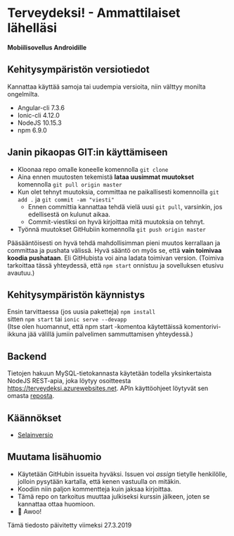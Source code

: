 # Terveydeksi! - Ammattilaiset lähelläsi
**Mobiilisovellus Androidille**

## Kehitysympäristön versiotiedot
Kannattaa käyttää samoja tai uudempia versioita, niin välttyy monilta ongelmilta.

* Angular-cli 7.3.6
* Ionic-cli 4.12.0
* NodeJS 10.15.3
* npm 6.9.0

## Janin pikaopas GIT:in käyttämiseen
* Kloonaa repo omalle koneelle komennolla `git clone`
* Aina ennen muutosten tekemistä **lataa uusimmat muutokset** komennolla `git pull origin master`
* Kun olet tehnyt muutoksia, committaa ne paikallisesti komennoilla `git add .` ja `git commit -am "viesti"`
  * Ennen committia kannattaa tehdä vielä uusi `git pull`, varsinkin, jos edellisestä on kulunut aikaa.
  * Commit-viestiksi on hyvä kirjoittaa mitä muutoksia on tehnyt.
* Työnnä muutokset GitHubiin komennolla `git push origin master`

Pääsääntöisesti on hyvä tehdä mahdollisimman pieni muutos kerrallaan ja committaa ja pushata välissä. Hyvä sääntö on myös se, että
**vain toimivaa koodia pushataan**. Eli GitHubista voi aina ladata toimivan version. (Toimiva tarkoittaa tässä yhteydessä, että
`npm start` onnistuu ja sovelluksen etusivu avautuu.)

## Kehitysympäristön käynnistys
Ensin tarvittaessa (jos uusia paketteja) `npm install`  
sitten `npm start` tai `ionic serve --devapp`  
(Itse olen huomannut, että npm start -komentoa käytettäissä komentorivi-ikkuna jää välillä jumiin palvelimen sammuttamisen yhteydessä.)

## Backend
Tietojen hakuun MySQL-tietokannasta käytetään todella yksinkertaista NodeJS REST-apia, joka löytyy osoitteesta https://terveydeksi.azurewebsites.net. APIn käyttöohjeet löytyvät sen omasta [reposta](https://github.com/ojaha065/terveydeksiBackend).

## Käännökset
* [Selainversio](https://terveydeksi.herokuapp.com)

## Muutama lisähuomio
* Käytetään GitHubin issueita hyväksi. Issuen voi _assign_ tietylle henkilölle, jolloin pysytään kartalla, että kenen vastuulla on
mitäkin.
* Koodiin niin paljon kommentteja kuin jaksaa kirjoittaa.
* Tämä repo on tarkoitus muuttaa julkiseksi kurssin jälkeen, joten se kannattaa ottaa huomioon.
* 🐺 Awoo!

Tämä tiedosto päivitetty viimeksi 27.3.2019
